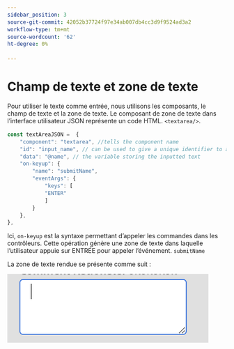 ```yaml
---
sidebar_position: 3
source-git-commit: 42052b37724f97e34ab007db4cc3d9f9524ad3a2
workflow-type: tm+mt
source-wordcount: '62'
ht-degree: 0%

---
```



# Champ de texte et zone de texte

Pour utiliser le texte comme entrée, nous utilisons les composants, le champ de texte et la zone de texte.
Le composant de zone de texte dans l’interface utilisateur JSON représente un code HTML. `<textarea/>`.

```js title="textArea.js"
const textAreaJSON =  {
    "component": "textarea", //tells the component name
    "id": "input_name", // can be used to give a unique identifier to a component
    "data": "@name", // the variable storing the inputted text
    "on-keyup": {
        "name": "submitName",
        "eventArgs": {
            "keys": [
            "ENTER"
            ]
        }
    },
},
```

Ici, `on-keyup` est la syntaxe permettant d’appeler les commandes dans les contrôleurs.
Cette opération génère une zone de texte dans laquelle l’utilisateur appuie sur ENTRÉE pour appeler l’événement. `submitName`

La zone de texte rendue se présente comme suit :

![text-area](./imgs/text_area.png "Zone de texte")
